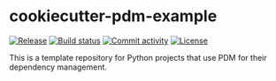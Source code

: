 # cookiecutter-pdm-example

[![Release](https://img.shields.io/github/v/release/fpgmaas/cookiecutter-pdm-example)](https://img.shields.io/github/v/release/fpgmaas/cookiecutter-pdm-example)
[![Build status](https://img.shields.io/github/actions/workflow/status/fpgmaas/cookiecutter-pdm-example/main.yml?branch=main)](https://github.com/fpgmaas/cookiecutter-pdm-example/actions/workflows/main.yml?query=branch%3Amain)
[![Commit activity](https://img.shields.io/github/commit-activity/m/fpgmaas/cookiecutter-pdm-example)](https://img.shields.io/github/commit-activity/m/fpgmaas/cookiecutter-pdm-example)
[![License](https://img.shields.io/github/license/fpgmaas/cookiecutter-pdm-example)](https://img.shields.io/github/license/fpgmaas/cookiecutter-pdm-example)

This is a template repository for Python projects that use PDM for their dependency management.
